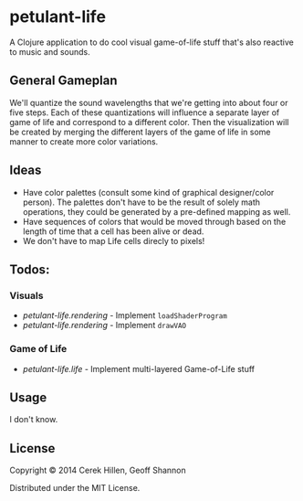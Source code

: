 # petulant-life

A Clojure application to do cool visual game-of-life stuff that's also reactive
to music and sounds.

## General Gameplan

We'll quantize the sound wavelengths that we're getting into about four or
five steps. Each of these quantizations will influence a separate
layer of game of life and correspond to a different color. Then the
visualization will be created by merging the different layers of the
game of life in some manner to create more color variations.

## Ideas

* Have color palettes (consult some kind of graphical designer/color person).
  The palettes don't have to be the result of solely math operations, they
  could be generated by a pre-defined mapping as well.
* Have sequences of colors that would be moved through based on the length
  of time that a cell has been alive or dead.
* We don't have to map Life cells direcly to pixels!

## Todos:

### Visuals

* *petulant-life.rendering* - Implement `loadShaderProgram`
* *petulant-life.rendering* - Implement `drawVAO`

### Game of Life

* *petulant-life.life* - Implement multi-layered Game-of-Life stuff

## Usage

I don't know.

## License

Copyright © 2014 Cerek Hillen, Geoff Shannon

Distributed under the MIT License.
